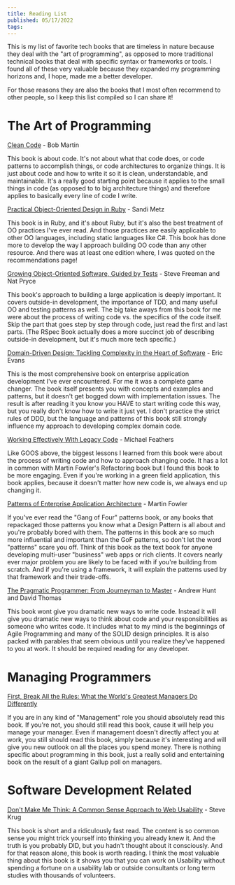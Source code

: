 ```yaml
---
title: Reading List
published: 05/17/2022
tags: 
---
```

This is my list of favorite tech books that are timeless in nature because they deal with the "art of programming", as opposed to more traditional technical books that deal with specific syntax or frameworks or tools.  I found all of these very valuable because they expanded my programming horizons and, I hope, made me a better developer.
<!-- excerpt -->
For those reasons they are also the books that I most often recommend to other people, so I keep this list compiled so I can share it!

# The Art of Programming

[Clean Code](https://www.amazon.com/gp/product/0132350882/ref=as_li_ss_tl?ie=UTF8&tag=kwb04-20&linkCode=as2&camp=1789&creative=390957&creativeASIN=0132350882) - Bob Martin

This book is about code.  It's not about what that code does, or code patterns to accomplish things, or code architectures to organize things.  It is just about code and how to write it so it is clean, understandable, and maintainable.  It's a really good starting point because it applies to the small things in code (as opposed to to big architecture things) and therefore applies to basically every line of code I write.


[Practical Object-Oriented Design in Ruby](https://www.amazon.com/gp/product/0321721330/ref=as_li_ss_tl?ie=UTF8&camp=1789&creative=390957&creativeASIN=0321721330&linkCode=as2&tag=kwb04-20) - Sandi Metz

This book is in Ruby, and it's about Ruby, but it's also the best treatment of OO practices I've ever read.  And those practices are easily applicable to other OO languages, including static languages like C#.  This book has done more to develop the way I approach building OO code than any other resource.  And there was at least one edition where, I was quoted on the recommendations page!


[Growing Object-Oriented Software, Guided by Tests](https://www.amazon.com/gp/product/B002TIOYVW/ref=as_li_ss_tl?ie=UTF8&tag=kwb04-20&linkCode=as2&camp=1789&creative=390957&creativeASIN=B002TIOYVW) - Steve Freeman and Nat Pryce

This book's approach to building a large application is deeply important.  It covers outside-in development, the importance of TDD, and many useful OO and testing patterns as well.  The big take aways from this book for me were about the process of writing code vs. the specifics of the code itself.  Skip the part that goes step by step through code, just read the first and last parts.  (The RSpec Book actually does a more succinct job of describing outside-in development, but it's much more tech specific.)


[Domain-Driven Design: Tackling Complexity in the Heart of Software](https://www.amazon.com/gp/product/0321125215?ie=UTF8&tag=kwb04-20&linkCode=as2&camp=1789&creative=390957&creativeASIN=0321125215) - Eric Evans

This is the most comprehensive book on enterprise application development I've ever encountered. For me it was a complete game changer. The book itself presents you with concepts and examples and patterns, but it doesn't get bogged down with implementation issues. The result is after reading it you know you HAVE to start writing code this way, but you really don't know how to write it just yet. I don't practice the strict rules of DDD, but the language and patterns of this book still strongly influence my approach to developing complex domain code.

[Working Effectively With Legacy Code](https://www.amazon.com/Working-Effectively-Legacy-Michael-Feathers/dp/0131177052) - Michael Feathers

Like GOOS above, the biggest lessons I learned from this book were about the process of writing code and how to approach changing code.  It has a lot in common with Martin Fowler's Refactoring book but I found this book to be more engaging.  Even if you're working in a green field application, this book applies, because it doesn't matter how new code is, we always end up changing it.


[Patterns of Enterprise Application Architecture](https://www.amazon.com/gp/product/0321127420?ie=UTF8&tag=kwb04-20&linkCode=as2&camp=1789&creative=390957&creativeASIN=0321127420) - Martin Fowler

If you've ever read the "Gang of Four" patterns book, or any books that repackaged those patterns you know what a Design Pattern is all about and you're probably bored with them. The patterns in this book are so much more influential and important than the GoF patterns, so don't let the word "patterns" scare you off. Think of this book as the text book for anyone developing multi-user "business" web apps or rich clients. It covers nearly ever major problem you are likely to be faced with if you're building from scratch.  And if you're using a framework, it will explain the patterns used by that framework and their trade-offs.


[The Pragmatic Programmer: From Journeyman to Master](https://www.amazon.com/gp/product/020161622X?ie=UTF8&tag=kwb04-20&linkCode=as2&camp=1789&creative=390957&creativeASIN=020161622X) - Andrew Hunt and David Thomas

This book wont give you dramatic new ways to write code. Instead it will give you dramatic new ways to think about code and your responsibilities as someone who writes code. It includes what to my mind is the beginnings of Agile Programming and many of the SOLID design principles. It is also packed with parables that seem obvious until you realize they've happened to you at work. It should be required reading for any developer.

# Managing Programmers

[First, Break All the Rules: What the World's Greatest Managers Do Differently](https://www.amazon.com/gp/product/0684852861?ie=UTF8&tag=kwb04-20&linkCode=as2&camp=1789&creative=390957&creativeASIN=0684852861)

If you are in any kind of "Management" role you should absolutely read this book. If you're not, you should still read this book, cause it will help you manage your manager. Even if management doesn't directly affect you at work, you still should read this book, simply because it's interesting and will give you new outlook on all the places you spend money. There is nothing specific about programming in this book, just a really solid and entertaining book on the result of a giant Gallup poll on managers.

# Software Development Related

[Don't Make Me Think: A Common Sense Approach to Web Usability](https://www.amazon.com/gp/product/0321344758?ie=UTF8&tag=kwb04-20&linkCode=as2&camp=1789&creative=390957&creativeASIN=0321344758) - Steve Krug

This book is short and a ridiculously fast read. The content is so common sense you might trick yourself into thinking you already knew it. And the truth is you probably DID, but you hadn't thought about it consciously. And for that reason alone, this book is worth reading. I think the most valuable thing about this book is it shows you that you can work on Usability without spending a fortune on a usability lab or outside consultants or long term studies with thousands of volunteers.
